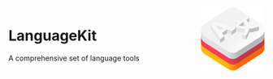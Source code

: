 <img src="./assets/logo.svg" width=125 height=125 align="right">

# LanguageKit

A comprehensive set of language tools
